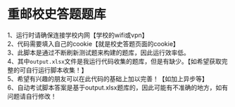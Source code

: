 # 重邮校史答题题库
1、运行时请确保连接学校内网【学校的wifi或vpn】
<br/>
2、代码需要填入自己的cookie【就是校史答题页面的cookie】
<br/>
3、此脚本是通过不断刷新测试题来构建的题库，因此运行效率低。
<br/>
4、其中`output.xlsx`文件是我运行代码收集的题库，但是有缺少。【如希望获取完整的可自行运行脚本收集！】
<br/>
5、希望有兴趣的朋友可以在此代码的基础上加以完善！【如加上异步等】
<br/>
6、自动考试脚本答案是基于output.xlsx题库的，因此可能有不准确的地方，如有问题请自行修改！
